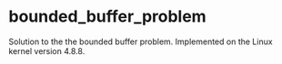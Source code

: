 # bounded_buffer_problem
Solution to the the bounded buffer problem. Implemented on the Linux kernel version 4.8.8.  
